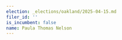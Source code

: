 ```yaml
---
election: _elections/oakland/2025-04-15.md
filer_id: ''
is_incumbent: false
name: Paula Thomas Nelson
---
```

